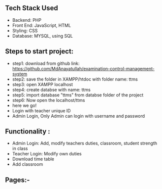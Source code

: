 ## Tech Stack Used

- Backend: PHP
- Front End: JavaScript, HTML
- Styling: CSS
- Database: MYSQL, using SQL

## Steps to start project:
- step1: download from github link: https://github.com/MdAnayatullah/examination-control-management-system
- step2: save the folder in XAMPP/htdoc with folder name: ttms
- step3: open XAMPP localhost
- step4: create databse with name: ttms
- step5: import database "ttms" from databse folder of the project
- step6: Now open the localhost/ttms
- here we go!
- Login with teacher unique ID
- Admin Login, Only Admin can login with username and password

## Functionality :
- Admin Login:  Add, modify teachers duties, classroom, student strength in class
- Teacher Login: Modify own duties
- Download time table
- Add classroom


## Pages:-




